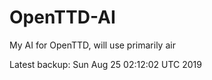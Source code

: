 # OpenTTD-AI
My AI for OpenTTD, will use primarily air

Latest backup: Sun Aug 25 02:12:02 UTC 2019
